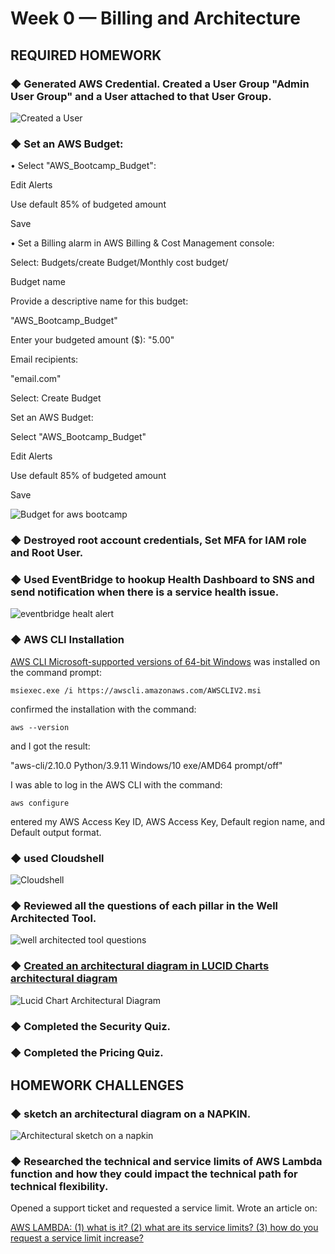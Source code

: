  # Week 0 — Billing and Architecture
    
 ## REQUIRED HOMEWORK

### ◆ Generated AWS Credential. Created a User Group "Admin User Group" and a User attached to that User Group. 

![Created a User](assets/Screenshot%20(184).png)


### ◆ Set an AWS Budget:

• Select "AWS_Bootcamp_Budget":

Edit Alerts

Use default 85% of budgeted amount

Save


• Set a Billing alarm in AWS Billing & Cost Management console:

Select: Budgets/create Budget/Monthly cost budget/

Budget name

Provide a descriptive name for this budget:

"AWS_Bootcamp_Budget"

 Enter your budgeted amount ($):
"5.00"

Email recipients:

"email.com"

Select: Create Budget

Set an AWS Budget:

Select "AWS_Bootcamp_Budget"

Edit Alerts

Use default 85% of budgeted amount

Save



![Budget for aws bootcamp](assets/budget%20pic.jpeg)
 
### ◆ Destroyed root account credentials, Set MFA for IAM role and Root User. 

### ◆ Used EventBridge to hookup Health Dashboard to SNS and send notification when there is a service health issue.

![eventbridge healt alert](assets/eventbridge%20health.jpeg)


### ◆ AWS CLI Installation

[AWS CLI Microsoft-supported versions of 64-bit Windows](https://docs.aws.amazon.com/cli/latest/userguide/getting-started-install.html)
was installed on the command prompt: 

```
msiexec.exe /i https://awscli.amazonaws.com/AWSCLIV2.msi
```
confirmed the installation with the command:
```
aws --version
```
and I got the result:

"aws-cli/2.10.0 Python/3.9.11 Windows/10 exe/AMD64 prompt/off"

I was able to log in the AWS CLI with the command:

```
aws configure
```

entered my AWS Access Key ID, AWS Access Key, Default region name, and Default output format.

### ◆ used Cloudshell

![Cloudshell](assets/Screenshot%20(185).png)

### ◆ Reviewed all the questions of each pillar in the Well Architected Tool.

![well architected tool questions](assets/well%20architected%20framework.jpeg)


### ◆ [Created an architectural diagram in LUCID Charts architectural diagram](https://lucid.app/lucidchart/4698c1f4-05d6-409e-8b75-674aa7893ede/edit?viewport_loc=-211%2C77%2C2739%2C1302%2C0_0&invitationId=inv_d6fc401f-cc02-4f23-8e54-233310f9f66c)

![Lucid Chart Architectural Diagram](assets/AWS%20bootcamp%20diagram.png)


### ◆ Completed the Security Quiz.

### ◆ Completed the Pricing Quiz.

## HOMEWORK CHALLENGES

### ◆ sketch an architectural diagram on a NAPKIN. 

![Architectural sketch on a napkin](assets/napkin.jpg)

### ◆ Researched the technical and service limits of AWS Lambda function and how they could impact the technical path for technical flexibility. 
Opened a support ticket and requested a service limit.
Wrote an article on:

[AWS LAMBDA: (1) what is it? (2) what are its service limits? (3) how do you request a service limit increase?](https://www.awsinformation.com/2023/02/15/aws-lambda-1-what-is-it-2-what-is-its-service-limits-3-how-do-you-request-a-service-limit-increase/)

